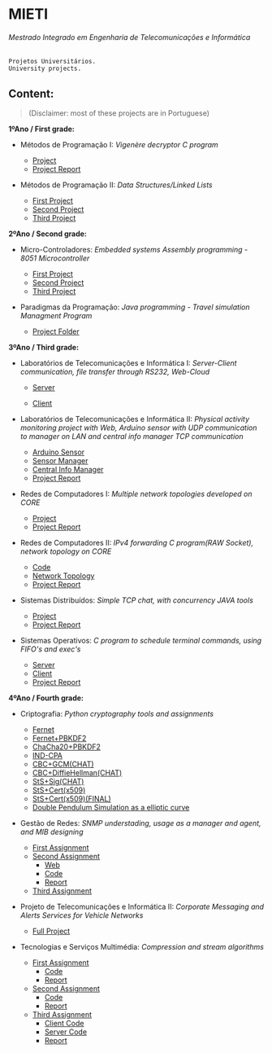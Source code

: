 # MIETI

###### Mestrado Integrado em Engenharia de Telecomunicações e Informática
    
    Projetos Universitários.
    University projects.

## Content:
> (Disclaimer: most of these projects are in Portuguese)



**1ºAno / First grade:**
* Métodos de Programação I: *Vigenère decryptor C program*
  * [Project](https://github.com/hugo-cmac/MIETI/blob/master/1%C2%BAAno/MP1/MP1_PROJETO.c)
  * [Project Report](https://github.com/hugo-cmac/MIETI/blob/master/1%C2%BAAno/MP1/projeto-MIETI1718-a80362.pdf)

* Métodos de Programação II: *Data Structures/Linked Lists*
  * [First Project](https://github.com/hugo-cmac/MIETI/blob/master/1%C2%BAAno/MP2/TP1/projecto.c)
  * [Second Project](https://github.com/hugo-cmac/MIETI/blob/master/1%C2%BAAno/MP2/TP2/tp2.c)
  * [Third Project](https://github.com/hugo-cmac/MIETI/blob/master/1%C2%BAAno/MP2/Tp3/tp3.c)

**2ºAno / Second grade:**
* Micro-Controladores: *Embedded systems Assembly programming - 8051 Microcontroller*
  * [First Project](https://github.com/hugo-cmac/MIETI/blob/master/2%C2%BAAno/MicroControladores/Guia2/lixo.a51)
  * [Second Project](https://github.com/hugo-cmac/MIETI/blob/master/2%C2%BAAno/MicroControladores/Guia3/streetz.a51)
  * [Third Project](https://github.com/hugo-cmac/MIETI/blob/master/2%C2%BAAno/MicroControladores/GuiaCalcLogic/streetz.a51)

* Paradigmas da Programação: *Java programming - Travel simulation Managment Program*
  * [Project Folder](https://github.com/hugo-cmac/MIETI/tree/master/2%C2%BAAno/PP1/Projecto/src/com/Tuber/java)

**3ºAno / Third  grade:**
* Laboratórios de Telecomunicações e Informática I: *Server-Client communication, file transfer through RS232, Web-Cloud*
  * [Server](https://github.com/hugo-cmac/MIETI/tree/master/3%C2%BAAno/LTI1/Server)

  * [Client](https://github.com/hugo-cmac/MIETI/tree/master/3%C2%BAAno/LTI1/Client)

* Laboratórios de Telecomunicações e Informática II: *Physical activity monitoring project with Web, Arduíno sensor with UDP communication to manager on LAN and central info manager TCP communication*
  * [Arduíno Sensor](https://github.com/hugo-cmac/MIETI/blob/master/3%C2%BAAno/LTI2/esp32/esp32.ino)
  * [Sensor Manager](https://github.com/hugo-cmac/MIETI/blob/master/3%C2%BAAno/LTI2/concentrador.c)
  * [Central Info Manager](https://github.com/hugo-cmac/MIETI/blob/master/3%C2%BAAno/LTI2/gestor.c)
  * [Project Report](https://github.com/hugo-cmac/MIETI/blob/master/3%C2%BAAno/LTI2/RC-G3.pdf)

* Redes de Computadores I: *Multiple network topologies developed on CORE*
  * [Project](https://github.com/hugo-cmac/MIETI/tree/master/3%C2%BAAno/Redes1/Topologias-CORE)
  * [Project Report](https://github.com/hugo-cmac/MIETI/blob/master/3%C2%BAAno/Redes1/Relat%C3%B3rioRedes1.G9.pdf)

* Redes de Computadores II: *IPv4 forwarding C program(RAW Socket), network topology on CORE*
  * [Code](https://github.com/hugo-cmac/MIETI/blob/master/3%C2%BAAno/Redes2/Codigo/encaminhador_off.c)
  * [Network Topology](https://github.com/hugo-cmac/MIETI/tree/master/3%C2%BAAno/Redes2/Topologia-CORE)
  * [Project Report](https://github.com/hugo-cmac/MIETI/blob/master/3%C2%BAAno/Redes2/G7-Relatorio.pdf)

* Sistemas Distribuídos: *Simple TCP chat, with concurrency JAVA tools*
  * [Project](https://github.com/hugo-cmac/MIETI/blob/master/3%C2%BAAno/SD/Projeto/serverDist.java)
  * [Project Report](https://github.com/hugo-cmac/MIETI/blob/master/3%C2%BAAno/SD/Projeto/Relat%C3%B3rio-SD.pdf)

* Sistemas Operativos: *C program to schedule terminal commands, using FIFO's and exec's*
  * [Server](https://github.com/hugo-cmac/MIETI/blob/master/3%C2%BAAno/SO/server.c)
  * [Client](https://github.com/hugo-cmac/MIETI/blob/master/3%C2%BAAno/SO/client.c)
  * [Project Report](https://github.com/hugo-cmac/MIETI/blob/master/3%C2%BAAno/SO/SO_G4.pdf)

**4ºAno / Fourth grade:**
* Criptografia: *Python cryptography tools and assignments*
  * [Fernet](https://github.com/hugo-cmac/MIETI/tree/master/4%C2%AAAno/Criptografia/Aula1/g1)
  * [Fernet+PBKDF2](https://github.com/hugo-cmac/MIETI/tree/master/4%C2%AAAno/Criptografia/Aula2/g2)
  * [ChaCha20+PBKDF2](https://github.com/hugo-cmac/MIETI/tree/master/4%C2%AAAno/Criptografia/Aula3/G3)
  * [IND-CPA](https://github.com/hugo-cmac/MIETI/tree/master/4%C2%AAAno/Criptografia/Aula4)
  * [CBC+GCM(CHAT)](https://github.com/hugo-cmac/MIETI/tree/master/4%C2%AAAno/Criptografia/Aula5/G5)
  * [CBC+DiffieHellman(CHAT)](https://github.com/hugo-cmac/MIETI/tree/master/4%C2%AAAno/Criptografia/Aula6/G6/CBC)
  * [StS+Sig(CHAT)](https://github.com/hugo-cmac/MIETI/tree/master/4%C2%AAAno/Criptografia/Aula7/G7)
  * [StS+Cert(x509)](https://github.com/hugo-cmac/MIETI/tree/master/4%C2%AAAno/Criptografia/Aula8/G8)
  * [StS+Cert(x509)(FINAL)](https://github.com/hugo-cmac/MIETI/tree/master/4%C2%AAAno/Criptografia/Aula9)
  * [Double Pendulum Simulation as a elliptic curve](https://github.com/hugo-cmac/MIETI/tree/master/4%C2%AAAno/Criptografia/Trabalho%20Individual)

* Gestão de Redes: *SNMP understading, usage as a manager and agent, and MIB designing*
  * [First Assignment](https://github.com/hugo-cmac/MIETI/blob/master/4%C2%AAAno/Gest%C3%A3o%20de%20Redes/TP1/tp1.pdf)
  * [Second Assignment](https://github.com/hugo-cmac/MIETI/tree/master/4%C2%AAAno/Gest%C3%A3o%20de%20Redes/TP2)
    * [Web](https://github.com/hugo-cmac/MIETI/tree/master/4%C2%AAAno/Gest%C3%A3o%20de%20Redes/TP2/Web)
    * [Code](https://github.com/hugo-cmac/MIETI/blob/master/4%C2%AAAno/Gest%C3%A3o%20de%20Redes/TP2/tp2.c)
    * [Report](https://github.com/hugo-cmac/MIETI/blob/master/4%C2%AAAno/Gest%C3%A3o%20de%20Redes/TP2/tp2.pdf)
  * [Third Assignment](https://github.com/hugo-cmac/MIETI/tree/master/4%C2%AAAno/Gest%C3%A3o%20de%20Redes/TP3)

* Projeto de Telecomunicações e Informática II: *Corporate Messaging and Alerts Services for Vehicle Networks*
  * [Full Project](https://github.com/hugo-cmac/MIETI/tree/master/4%C2%AAAno/PTI2)

* Tecnologias e Serviços Multimédia: *Compression and stream algorithms*
  * [First Assignment](https://github.com/hugo-cmac/MIETI/tree/master/4%C2%AAAno/TSM/TP1)
    * [Code](https://github.com/hugo-cmac/MIETI/blob/master/4%C2%AAAno/TSM/TP1/FINAL/covid.c)
    * [Report](https://github.com/hugo-cmac/MIETI/blob/master/4%C2%AAAno/TSM/TP1/TP1_TSM.pdf)
  * [Second Assignment](https://github.com/hugo-cmac/MIETI/blob/master/4%C2%AAAno/TSM/TP2)
    * [Code](https://github.com/hugo-cmac/MIETI/blob/master/4%C2%AAAno/TSM/TP2/covid.c)
    * [Report](https://github.com/hugo-cmac/MIETI/blob/master/4%C2%AAAno/TSM/TP2/TP2_TSM.pdf)
  * [Third Assignment](https://github.com/hugo-cmac/MIETI/tree/master/4%C2%AAAno/TSM/TP3)
    * [Client Code](https://github.com/hugo-cmac/MIETI/blob/master/4%C2%AAAno/TSM/TP3/TSM_Client/Client.java)
    * [Server Code](https://github.com/hugo-cmac/MIETI/blob/master/4%C2%AAAno/TSM/TP3/server.c)
    * [Report](https://github.com/hugo-cmac/MIETI/blob/master/4%C2%AAAno/TSM/TP3/TP3_TSM.pdf)